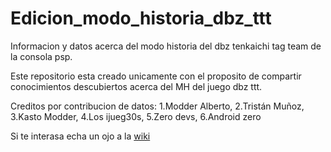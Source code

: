 # Edicion_modo_historia_dbz_ttt
Informacion y datos acerca del modo historia del dbz tenkaichi tag team de la consola psp.


Este repositorio esta creado unicamente con el proposito de compartir conocimientos descubiertos acerca del MH del juego dbz ttt.


Creditos por contribucion de datos:
1.Modder Alberto,
2.Tristán Muñoz,
3.Kasto Modder,
4.Los ijueg30s,
5.Zero devs,
6.Android zero

Si te interasa echa un ojo a la [wiki](https://github.com/kastomd/Edicion_modo_historia_dbz_ttt/wiki)
